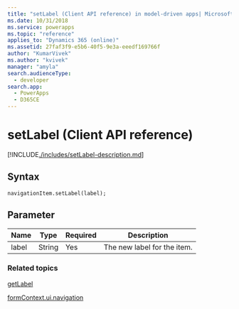 ```yaml
---
title: "setLabel (Client API reference) in model-driven apps| MicrosoftDocs"
ms.date: 10/31/2018
ms.service: powerapps
ms.topic: "reference"
applies_to: "Dynamics 365 (online)"
ms.assetid: 27faf3f9-e5b6-40f5-9e3a-eeedf169766f
author: "KumarVivek"
ms.author: "kvivek"
manager: "amyla"
search.audienceType: 
  - developer
search.app: 
  - PowerApps
  - D365CE
---
```

# setLabel (Client API reference)



[!INCLUDE[./includes/setLabel-description.md](./includes/setLabel-description.md)]

## Syntax

`navigationItem.setLabel(label);`

## Parameter

|Name|Type|Required|Description|
|--|--|--|--|
|label|String|Yes|The new label for the item.|

### Related topics

[getLabel](getLabel.md)

[formContext.ui.navigation](../formContext-ui-navigation.md)



